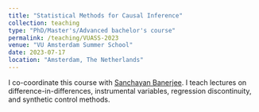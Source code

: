 ```yaml
---
title: "Statistical Methods for Causal Inference"
collection: teaching
type: "PhD/Master's/Advanced bachelor's course"
permalink: /teaching/VUASS-2023
venue: "VU Amsterdam Summer School"
date: 2023-07-17
location: "Amsterdam, The Netherlands"
---
```


I co-coordinate this course with [Sanchayan Banerjee]([url](https://sites.google.com/view/sanchayanbanerjee/about)). I teach lectures on difference-in-differences, instrumental variables, regression discontinuity, and synthetic control methods.
